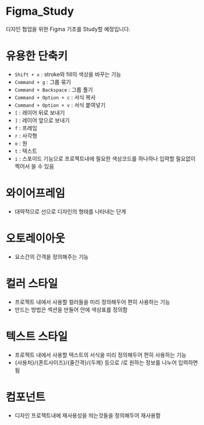# Figma_Study

디자인 협업을 위한 Figma 기초를 Study할 예정입니다.

# 유용한 단축키

-   `Shift + x` : stroke와 fill의 색상을 바꾸는 기능
-   `Command + g` : 그룹 묶기
-   `Command + Backspace` : 그룹 풀기
-   `Command + Option + c` : 서식 복사
-   `Command + Option + v` : 서식 붙여넣기
-   `[` : 레이어 뒤로 보내기
-   `]` : 레이어 앞으로 보내기
-   `f` : 프레임
-   `r` : 사각형
-   `o` : 원
-   `t` : 텍스트
-   `i` : 스포이드 기능으로 프로젝트내에 필요한 색상코드를 하나하나 입력할 필요없이 찍어서 쓸 수 있음

# 와이어프레임

-   대략적으로 선으로 디자인의 형태를 나타내는 단계

# 오토레이아웃

-   요소간의 간격을 정의해주는 기능

# 컬러 스타일

-   프로젝트 내에서 사용할 컬러들을 미리 정의해두어 편히 사용하는 기능
-   만드는 방법은 섹션을 만들어 안에 색상표를 정의함

# 텍스트 스타일

-   프로젝트 내에서 사용할 텍스트의 서식을 미리 정의해두어 편히 사용하는 기능
-   {사용처}/{폰트사이즈}/{줄간격}/{두께} 등으로 /로 원하는 정보를 나누어 입력하면됨

# 컴포넌트

-   디자인 프로젝트내에 재사용성을 띄는것들을 정의해두어 재사용함
